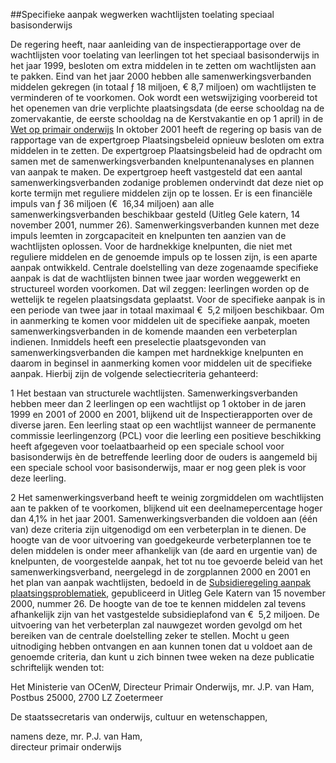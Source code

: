 <meta http-equiv='Content-Type' content='text/html; charset=utf-8' />

##Specifieke aanpak wegwerken wachtlijsten toelating speciaal basisonderwijs

De regering heeft, naar aanleiding van de inspectierapportage over de wachtlijsten voor toelating van leerlingen tot het speciaal basisonderwijs in het jaar 1999, besloten om extra middelen in te zetten om wachtlijsten aan te pakken. Eind van het jaar 2000 hebben alle samenwerkingsverbanden middelen gekregen (in totaal ƒ 18 miljoen, € 8,7 miljoen) om wachtlijsten te verminderen of te voorkomen. Ook wordt een wetswijziging voorbereid tot het openemen van drie verplichte plaatsingsdata (de eerse schooldag na de zomervakantie, de eerste schooldag na de Kerstvakantie en op 1 april) in de [Wet op primair onderwijs](../../../../../../../../../wet/wbo/BWBR0003420/README.md) In oktober 2001 heeft de regering op basis van de rapportage van de expertgroep Plaatsingsbeleid opnieuw besloten om extra middelen in te zetten. De expertgroep Plaatsingsbeleid had de opdracht om samen met de samenwerkingsverbanden knelpuntenanalyses en plannen van aanpak te maken. De expertgroep heeft vastgesteld dat een aantal samenwerkingsverbanden zodanige problemen ondervindt dat deze niet op korte termijn met reguliere middelen zijn op te lossen. Er is een financiële impuls van ƒ 36 miljoen (€  16,34 miljoen) aan alle samenwerkingsverbanden beschikbaar gesteld (Uitleg Gele katern, 14 november 2001, nummer 26). Samenwerkingsverbanden kunnen met deze impuls leemten in zorgcapaciteit en knelpunten ten aanzien van de wachtlijsten oplossen. Voor de hardnekkige knelpunten, die niet met reguliere middelen en de genoemde impuls op te lossen zijn, is een aparte aanpak ontwikkeld. Centrale doelstelling van deze zogenaamde specifieke aanpak is dat de wachtlijsten binnen twee jaar worden weggewerkt en structureel worden voorkomen. Dat wil zeggen: leerlingen worden op de wettelijk te regelen plaatsingsdata geplaatst. Voor de specifieke aanpak is in een periode van twee jaar in totaal maximaal €  5,2 miljoen beschikbaar. Om in aanmerking te komen voor middelen uit de specifieke aanpak, moeten samenwerkingsverbanden in de komende maanden een verbeterplan indienen. Inmiddels heeft een preselectie plaatsgevonden van samenwerkingsverbanden die kampen met hardnekkige knelpunten en daarom in beginsel in aanmerking komen voor middelen uit de specifieke aanpak. Hierbij zijn de volgende selectiecriteria gehanteerd: 

1 Het bestaan van structurele wachtlijsten. Samenwerkingsverbanden hebben meer dan 2 leerlingen op een wachtlijst op 1 oktober in de jaren 1999 en 2001 of 2000 en 2001, blijkend uit de Inspectierapporten over de diverse jaren. Een leerling staat op een wachtlijst wanneer de permanente commissie leerlingenzorg (PCL) voor die leerling een positieve beschikking heeft afgegeven voor toelaatbaarheid op een speciale school voor basisonderwijs èn de betreffende leerling door de ouders is aangemeld bij een speciale school voor basisonderwijs, maar er nog geen plek is voor deze leerling.  

2 Het samenwerkingsverband heeft te weinig zorgmiddelen om wachtlijsten aan te pakken of te voorkomen, blijkend uit een deelnamepercentage hoger dan 4,1% in het jaar 2001.   Samenwerkingsverbanden die voldoen aan (één van) deze criteria zijn uitgenodigd om een verbeterplan in te dienen. De hoogte van de voor uitvoering van goedgekeurde verbeterplannen toe te delen middelen is onder meer afhankelijk van (de aard en urgentie van) de knelpunten, de voorgestelde aanpak, het tot nu toe gevoerde beleid van het samenwerkingsverband, neergelegd in de zorgplannen 2000 en 2001 en het plan van aanpak wachtlijsten, bedoeld in de [Subsidieregeling aanpak plaatsingsproblematiek](../../../../../../../../../ministeriele-regeling/subsidieregeling/aanpak/plaatsingsproblematiek/wsns/BWBR0011758/README.md), gepubliceerd in Uitleg Gele Katern van 15 november 2000, nummer 26. De hoogte van de toe te kennen middelen zal tevens afhankelijk zijn van het vastgestelde subsidieplafond van €  5,2 miljoen. De uitvoering van het verbeterplan zal nauwgezet worden gevolgd om het bereiken van de centrale doelstelling zeker te stellen. Mocht u geen uitnodiging hebben ontvangen en aan kunnen tonen dat u voldoet aan de genoemde criteria, dan kunt u zich binnen twee weken na deze publicatie schriftelijk wenden tot: 

Het Ministerie van OCenW, Directeur Primair Onderwijs, mr. J.P. van Ham, Postbus 25000, 2700 LZ Zoetermeer       

De 
staatssecretaris van onderwijs, cultuur en wetenschappen, 

namens deze, 
mr. P.J. van Ham,  
directeur primair onderwijs     
